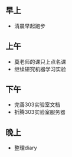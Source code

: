 ## 早上

- 清晨早起跑步

## 上午

- 莫老师的课只上点名课
- 继续研究机器学习实验

## 下午

- 完善303实验室文档
- 折腾303实验室服务器

## 晚上

- 整理diary
